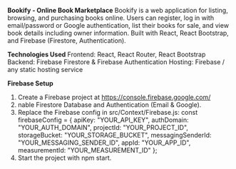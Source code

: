 **Bookify - Online Book Marketplace**
Bookify is a web application for listing, browsing, and purchasing books online. Users can register, log in with email/password or Google authentication, list their books for sale, and view book details including owner information.
Built with React, React Bootstrap, and Firebase (Firestore, Authentication).


**Technologies Used**
Frontend: React, React Router, React Bootstrap
Backend: Firebase Firestore & Firebase Authentication
Hosting: Firebase / any static hosting service

**Firebase Setup**
1. Create a Firebase project at https://console.firebase.google.com/
2. nable Firestore Database and Authentication (Email & Google).
3. Replace the Firebase config in src/Context/Firebase.js:
const firebaseConfig = {
  apiKey: "YOUR_API_KEY",
  authDomain: "YOUR_AUTH_DOMAIN",
  projectId: "YOUR_PROJECT_ID",
  storageBucket: "YOUR_STORAGE_BUCKET",
  messagingSenderId: "YOUR_MESSAGING_SENDER_ID",
  appId: "YOUR_APP_ID",
  measurementId: "YOUR_MEASUREMENT_ID"
};
4. Start the project with npm start.
